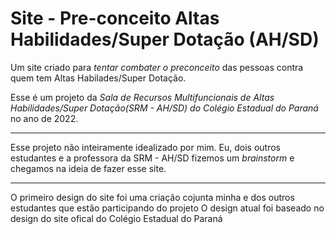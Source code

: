 # Site - Pre-conceito Altas Habilidades/Super Dotação (AH/SD)
 Um site criado para *tentar combater o preconceito* das pessoas contra quem tem Altas Habilades/Super Dotação.
 
 Esse é um projeto da _Sala de Recursos Multifuncionais de Altas Habilidades/Super Dotação(SRM - AH/SD) do Colégio Estadual do Paraná_ no ano de 2022. 
***
 Esse projeto não inteiramente idealizado por mim. Eu, dois outros estudantes e a professora da SRM - AH/SD fizemos um _brainstorm_ e chegamos na ideia de fazer esse site. 
***
O primeiro design do site foi uma criação cojunta minha e dos outros estudantes que estão participando do projeto
O design atual foi baseado no design do site ofical do Colégio Estadual do Paraná
